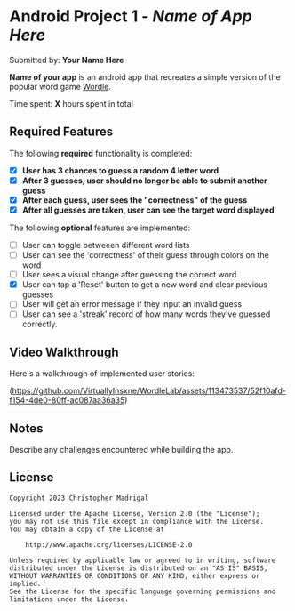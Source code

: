 # Android Project 1 - *Name of App Here*

Submitted by: **Your Name Here**

**Name of your app** is an android app that recreates a simple version of the popular word game [Wordle](https://www.nytimes.com/games/wordle/index.html). 

Time spent: **X** hours spent in total

## Required Features

The following **required** functionality is completed:

- [X] **User has 3 chances to guess a random 4 letter word**
- [X] **After 3 guesses, user should no longer be able to submit another guess**
- [X] **After each guess, user sees the "correctness" of the guess**
- [X] **After all guesses are taken, user can see the target word displayed**

The following **optional** features are implemented:

- [ ] User can toggle betweeen different word lists
- [ ] User can see the 'correctness' of their guess through colors on the word 
- [ ] User sees a visual change after guessing the correct word
- [X] User can tap a 'Reset' button to get a new word and clear previous guesses
- [ ] User will get an error message if they input an invalid guess
- [ ] User can see a 'streak' record of how many words they've guessed correctly.

## Video Walkthrough

Here's a walkthrough of implemented user stories:

(https://github.com/VirtuallyInsxne/WordleLab/assets/113473537/52f10afd-f154-4de0-80ff-ac087aa36a35)

## Notes

Describe any challenges encountered while building the app.

## License

    Copyright 2023 Christopher Madrigal

    Licensed under the Apache License, Version 2.0 (the "License");
    you may not use this file except in compliance with the License.
    You may obtain a copy of the License at

        http://www.apache.org/licenses/LICENSE-2.0

    Unless required by applicable law or agreed to in writing, software
    distributed under the License is distributed on an "AS IS" BASIS,
    WITHOUT WARRANTIES OR CONDITIONS OF ANY KIND, either express or implied.
    See the License for the specific language governing permissions and
    limitations under the License.

